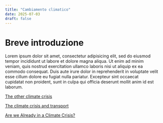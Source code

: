 ```yaml
---
title: "Cambiamento climatico"
date: 2025-07-03
draft: false
---
```

# Breve introduzione 

Lorem ipsum dolor sit amet, consectetur adipisicing elit, sed do eiusmod tempor incididunt ut labore et dolore magna aliqua. Ut enim ad minim veniam, quis nostrud exercitation ullamco laboris nisi ut aliquip ex ea commodo consequat. Duis aute irure dolor in reprehenderit in voluptate velit esse cillum dolore eu fugiat nulla pariatur. Excepteur sint occaecat cupidatat non
proident, sunt in culpa qui officia deserunt mollit anim id est laborum.

[The other climate crisis](https://www.nature.com/articles/s41586-025-08680-1)

[The climate crisis and transport](https://www.tandfonline.com/doi/full/10.1080/01441647.2019.1637113)

[Are we Already in a Climate Crisis?](https://zenodo.org/records/3580589)
